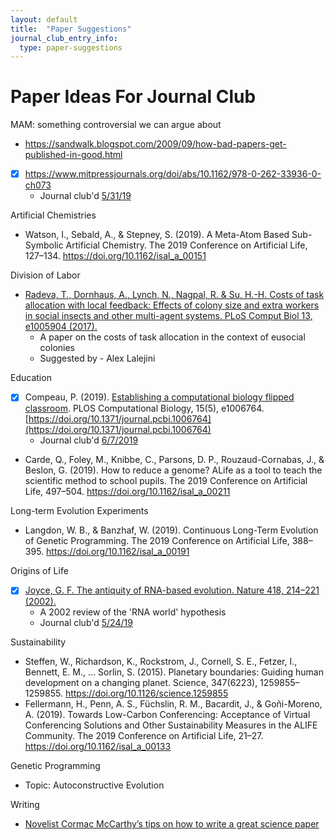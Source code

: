 ```yaml
---
layout: default
title:  "Paper Suggestions"
journal_club_entry_info:
  type: paper-suggestions
---
```


# Paper Ideas For Journal Club

MAM: something controversial we can argue about
* https://sandwalk.blogspot.com/2009/09/how-bad-papers-get-published-in-good.html
* [x] https://www.mitpressjournals.org/doi/abs/10.1162/978-0-262-33936-0-ch073
  - Journal club'd [5/31/19](https://github.com/devosoft/public-wiki/blob/master/_journal_club/2019-summer.md#may-31---population-based-simulation-of-gender-inequality-issues-matthew-andres-moreno)

Artificial Chemistries

- Watson, I., Sebald, A., & Stepney, S. (2019). A Meta-Atom Based Sub-Symbolic Artificial Chemistry. The 2019 Conference on Artificial Life, 127–134. https://doi.org/10.1162/isal_a_00151

Division of Labor

- [Radeva, T., Dornhaus, A., Lynch, N., Nagpal, R. & Su, H.-H. Costs of task allocation with local feedback: Effects of colony size and extra workers in social insects and other multi-agent systems. PLoS Comput Biol 13, e1005904 (2017).](https://journals.plos.org/ploscompbiol/article?id=10.1371/journal.pcbi.1005904)
  - A paper on the costs of task allocation in the context of eusocial colonies
  - Suggested by - Alex Lalejini

Education

- [x] Compeau, P. (2019). [Establishing a computational biology flipped classroom](https://journals.plos.org/ploscompbiol/article?id=10.1371/journal.pcbi.1006764). PLOS Computational Biology, 15(5), e1006764. [https://doi.org/10.1371/journal.pcbi.1006764](https://doi.org/10.1371/journal.pcbi.1006764)
  - Journal club'd [6/7/2019](https://github.com/devosoft/public-wiki/blob/master/_journal_club/2019-summer.md#june-7---austin-ferguson)
- Carde, Q., Foley, M., Knibbe, C., Parsons, D. P., Rouzaud-Cornabas, J., & Beslon, G. (2019). How to reduce a genome? ALife as a tool to teach the scientific method to school pupils. The 2019 Conference on Artificial Life, 497–504. https://doi.org/10.1162/isal_a_00211

Long-term Evolution Experiments

- Langdon, W. B., & Banzhaf, W. (2019). Continuous Long-Term Evolution of Genetic Programming. The 2019 Conference on Artificial Life, 388–395. https://doi.org/10.1162/isal_a_00191

Origins of Life

- [x] [Joyce, G. F. The antiquity of RNA-based evolution. Nature 418, 214–221 (2002).](https://www.nature.com/articles/418214a)
  - A 2002 review of the 'RNA world' hypothesis
  - Journal club'd [5/24/19](https://github.com/devosoft/public-wiki/blob/master/_journal_club/2019-summer.md#may-24---the-antiquity-of-rna-based-evolution---alex)

Sustainability

- Steffen, W., Richardson, K., Rockstrom, J., Cornell, S. E., Fetzer, I., Bennett, E. M., … Sorlin, S. (2015). Planetary boundaries: Guiding human development on a changing planet. Science, 347(6223), 1259855–1259855. https://doi.org/10.1126/science.1259855
- Fellermann, H., Penn, A. S., Füchslin, R. M., Bacardit, J., & Goñi-Moreno, A. (2019). Towards Low-Carbon Conferencing: Acceptance of Virtual Conferencing Solutions and Other Sustainability Measures in the ALIFE Community. The 2019 Conference on Artificial Life, 21–27. https://doi.org/10.1162/isal_a_00133

Genetic Programming

- Topic: Autoconstructive Evolution

Writing

- [Novelist Cormac McCarthy’s tips on how to write a great science paper](https://www.nature.com/articles/d41586-019-02918-5)
